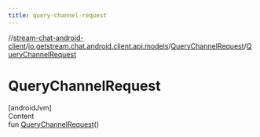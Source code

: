 ```yaml
---
title: query-channel-request
---
```

//[stream-chat-android-client](../../../index.md)/[io.getstream.chat.android.client.api.models](../index.md)/[QueryChannelRequest](index.md)/[QueryChannelRequest](QueryChannelRequest.md)



# QueryChannelRequest  
[androidJvm]  
Content  
fun [QueryChannelRequest](QueryChannelRequest.md)()  



